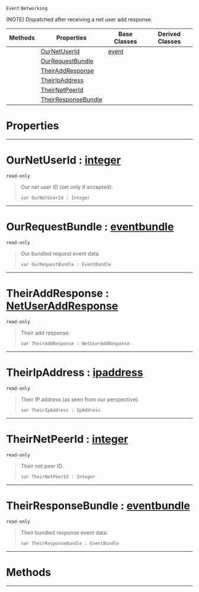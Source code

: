  `Event` `Networking`



(NOTE) Dispatched after receiving a net user add response.

|Methods|Properties|Base Classes|Derived Classes|
|---|---|---|---|
| |[ OurNetUserId](https://github.com/ZilchEngine/ZilchDocs/blob/master/code_reference/class_reference/netpeerreceiveduseraddresponse.markdown#ournetuserid-zilch-engine)|[event](https://github.com/ZilchEngine/ZilchDocs/blob/master/code_reference/class_reference/event.markdown)| |
| |[ OurRequestBundle](https://github.com/ZilchEngine/ZilchDocs/blob/master/code_reference/class_reference/netpeerreceiveduseraddresponse.markdown#ourrequestbundle-zilch-en)| | |
| |[ TheirAddResponse](https://github.com/ZilchEngine/ZilchDocs/blob/master/code_reference/class_reference/netpeerreceiveduseraddresponse.markdown#theiraddresponse-zilch-en)| | |
| |[ TheirIpAddress](https://github.com/ZilchEngine/ZilchDocs/blob/master/code_reference/class_reference/netpeerreceiveduseraddresponse.markdown#theiripaddress-zilch-engi)| | |
| |[ TheirNetPeerId](https://github.com/ZilchEngine/ZilchDocs/blob/master/code_reference/class_reference/netpeerreceiveduseraddresponse.markdown#theirnetpeerid-zilch-engi)| | |
| |[ TheirResponseBundle](https://github.com/ZilchEngine/ZilchDocs/blob/master/code_reference/class_reference/netpeerreceiveduseraddresponse.markdown#theirresponsebundle-zero)| | |


 #  Properties


---  
 #  OurNetUserId : [integer](https://github.com/ZilchEngine/ZilchDocs/blob/master/code_reference/nada_base_types/integer.markdown)

 `read-only`

> Our net user ID (set only if accepted).
> ``` lang=cpp, name=Nada
> var OurNetUserId : Integer


---  
 #  OurRequestBundle : [eventbundle](https://github.com/ZilchEngine/ZilchDocs/blob/master/code_reference/class_reference/eventbundle.markdown)

 `read-only`

> Our bundled request event data.
> ``` lang=cpp, name=Nada
> var OurRequestBundle : EventBundle


---  
 #  TheirAddResponse : [NetUserAddResponse](https://github.com/ZilchEngine/ZilchDocs/blob/master/code_reference/enum_reference.markdown#netuseraddresponse)

 `read-only`

> Their add response.
> ``` lang=cpp, name=Nada
> var TheirAddResponse : NetUserAddResponse


---  
 #  TheirIpAddress : [ipaddress](https://github.com/ZilchEngine/ZilchDocs/blob/master/code_reference/class_reference/ipaddress.markdown)

 `read-only`

> Their IP address (as seen from our perspective).
> ``` lang=cpp, name=Nada
> var TheirIpAddress : IpAddress


---  
 #  TheirNetPeerId : [integer](https://github.com/ZilchEngine/ZilchDocs/blob/master/code_reference/nada_base_types/integer.markdown)

 `read-only`

> Their net peer ID.
> ``` lang=cpp, name=Nada
> var TheirNetPeerId : Integer


---  
 #  TheirResponseBundle : [eventbundle](https://github.com/ZilchEngine/ZilchDocs/blob/master/code_reference/class_reference/eventbundle.markdown)

 `read-only`

> Their bundled response event data.
> ``` lang=cpp, name=Nada
> var TheirResponseBundle : EventBundle


---  
 #  Methods


---  
 

 